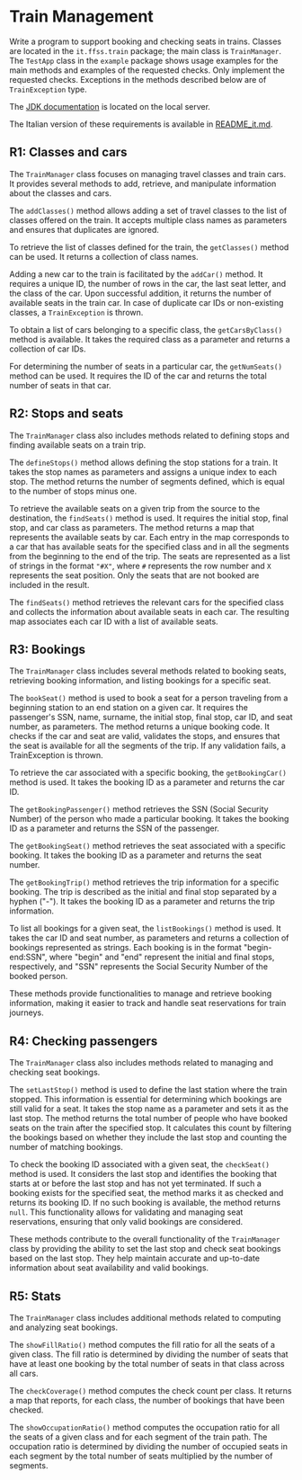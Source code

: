 Train Management
================

Write a program to support booking and checking seats in trains.
Classes are located in the `it.ffss.train` package; the main class is `TrainManager`. The `TestApp` class in the `example` package shows usage examples for the main methods and examples of the requested checks. 
Only implement the requested checks. 
Exceptions in the methods described below are of `TrainException` type.

The [JDK documentation](https://oop.polito.it/api/) is located on the local server.

The Italian version of these requirements is available in [README_it.md](README_it.md).


R1: Classes and cars
--------------------

The `TrainManager` class focuses on managing travel classes and train cars. It provides several methods to add, retrieve, and manipulate information about the classes and cars.

The `addClasses()` method allows adding a set of travel classes to the list of classes offered on the train. It accepts multiple class names as parameters and ensures that duplicates are ignored.

To retrieve the list of classes defined for the train, the `getClasses()` method can be used. It returns a collection of class names.

Adding a new car to the train is facilitated by the `addCar()` method. It requires a unique ID, the number of rows in the car, the last seat letter, and the class of the car. Upon successful addition, it returns the number of available seats in the train car. In case of duplicate car IDs or non-existing classes, a `TrainException` is thrown.

To obtain a list of cars belonging to a specific class, the `getCarsByClass()` method is available. It takes the required class as a parameter and returns a collection of car IDs.

For determining the number of seats in a particular car, the `getNumSeats()` method can be used. It requires the ID of the car and returns the total number of seats in that car.


R2: Stops and seats
-------------------

The `TrainManager` class also includes methods related to defining stops and finding available seats on a train trip.

The `defineStops()` method allows defining the stop stations for a train. It takes the stop names as parameters and assigns a unique index to each stop. The method returns the number of segments defined, which is equal to the number of stops minus one.

To retrieve the available seats on a given trip from the source to the destination, the `findSeats()` method is used. It requires the initial stop, final stop, and car class as parameters. The method returns a map that represents the available seats by car. Each entry in the map corresponds to a car that has available seats for the specified class and in all the segments from the beginning to the end of the trip. The seats are represented as a list of strings in the format `"#X"`, where `#` represents the row number and `X` represents the seat position. Only the seats that are not booked are included in the result.

The `findSeats()` method retrieves the relevant cars for the specified class and collects the information about available seats in each car. The resulting map associates each car ID with a list of available seats.


R3: Bookings
----------------

The `TrainManager` class includes several methods related to booking seats, retrieving booking information, and listing bookings for a specific seat.

The `bookSeat()` method is used to book a seat for a person traveling from a beginning station to an end station on a given car. It requires the passenger's SSN, name, surname, the initial stop, final stop, car ID, and seat number, as parameters. The method returns a unique booking code. It checks if the car and seat are valid, validates the stops, and ensures that the seat is available for all the segments of the trip. If any validation fails, a TrainException is thrown.

To retrieve the car associated with a specific booking, the `getBookingCar()` method is used. It takes the booking ID as a parameter and returns the car ID.

The `getBookingPassenger()` method retrieves the SSN (Social Security Number) of the person who made a particular booking. It takes the booking ID as a parameter and returns the SSN of the passenger.

The `getBookingSeat()` method retrieves the seat associated with a specific booking. It takes the booking ID as a parameter and returns the seat number.

The `getBookingTrip()` method retrieves the trip information for a specific booking. The trip is described as the initial and final stop separated by a hyphen ("-"). It takes the booking ID as a parameter and returns the trip information.

To list all bookings for a given seat, the `listBookings()` method is used. It takes the car ID and seat number, as parameters and returns a collection of bookings represented as strings. Each booking is in the format "begin-end:SSN", where "begin" and "end" represent the initial and final stops, respectively, and "SSN" represents the Social Security Number of the booked person.

These methods provide functionalities to manage and retrieve booking information, making it easier to track and handle seat reservations for train journeys.


R4: Checking passengers
-----------------------

The `TrainManager` class also includes methods related to managing and checking seat bookings.

The `setLastStop()` method is used to define the last station where the train stopped. This information is essential for determining which bookings are still valid for a seat. It takes the stop name as a parameter and sets it as the last stop. The method returns the total number of people who have booked seats on the train after the specified stop. It calculates this count by filtering the bookings based on whether they include the last stop and counting the number of matching bookings.

To check the booking ID associated with a given seat, the `checkSeat()` method is used. It considers the last stop and identifies the booking that starts at or before the last stop and has not yet terminated. If such a booking exists for the specified seat, the method marks it as checked and returns its booking ID. If no such booking is available, the method returns `null`. This functionality allows for validating and managing seat reservations, ensuring that only valid bookings are considered.

These methods contribute to the overall functionality of the `TrainManager` class by providing the ability to set the last stop and check seat bookings based on the last stop. They help maintain accurate and up-to-date information about seat availability and valid bookings.


R5: Stats
---------

The `TrainManager` class includes additional methods related to computing and analyzing seat bookings.

The `showFillRatio()` method computes the fill ratio for all the seats of a given class. The fill ratio is determined by dividing the number of seats that have at least one booking by the total number of seats in that class across all cars.

The `checkCoverage()` method computes the check count per class. It returns a map that reports, for each class, the number of bookings that have been checked.

The `showOccupationRatio()` method computes the occupation ratio for all the seats of a given class and for each segment of the train path. The occupation ratio is determined by dividing the number of occupied seats in each segment by the total number of seats multiplied by the number of segments.
